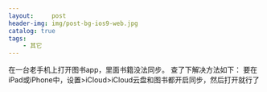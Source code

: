 ```yaml
---
layout:     post
header-img: img/post-bg-ios9-web.jpg
catalog: true
tags:
    - 其它
---
```


在一台老手机上打开图书app，里面书籍没法同步。
查了下解决方法如下：
要在iPad或iPhone中，设置>iCloud>iCloud云盘和图书都开启同步，然后打开就行了


